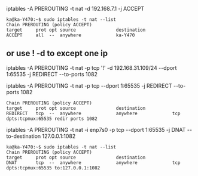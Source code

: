 
iptables -A PREROUTING -t nat -d 192.168.7.1 -j ACCEPT
```result
ka@ka-Y470:~$ sudo iptables -t nat --list
Chain PREROUTING (policy ACCEPT)
target     prot opt source               destination         
ACCEPT     all  --  anywhere             ka-Y470 
```
## or use ! -d to except one ip
iptables -A PREROUTING -t nat -p tcp '!' -d 192.168.31.109/24 --dport 1:65535 -j REDIRECT --to-ports 1082


iptables -A PREROUTING -t nat -p tcp --dport 1:65535 -j REDIRECT --to-ports 1082
```result
Chain PREROUTING (policy ACCEPT)
target     prot opt source               destination         
REDIRECT   tcp  --  anywhere             anywhere             tcp dpts:tcpmux:65535 redir ports 1082
```




iptables -A PREROUTING -t nat -i enp7s0 -p tcp --dport 1:65535 -j DNAT --to-destination 127.0.0.1:1082

```result
ka@ka-Y470:~$ sudo iptables -t nat --list
Chain PREROUTING (policy ACCEPT)
target     prot opt source               destination
DNAT       tcp  --  anywhere             anywhere             tcp dpts:tcpmux:65535 to:127.0.0.1:1082
```
